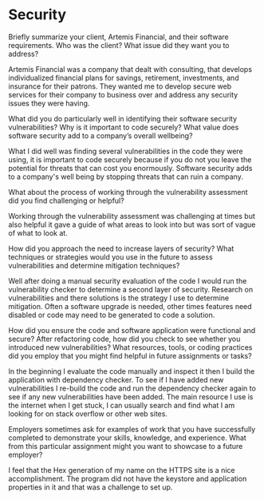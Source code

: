 # Security
Briefly summarize your client, Artemis Financial, and their software requirements. Who was the client? What issue did they want you to address?

Artemis Financial was a company that dealt with consulting, that develops individualized financial plans for savings, retirement, investments, and insurance for their patrons.  They wanted me to develop secure web services for their company to business over and address any security issues they were having.

What did you do particularly well in identifying their software security vulnerabilities? Why is it important to code securely? What value does software security add to a company’s overall wellbeing?

What I did well was finding several vulnerabilities in the code they were using, it is important to code securely because if you do not you leave the potential for threats that can cost you enormously.  Software security adds to a company's well being by stopping threats that can ruin a company. 

What about the process of working through the vulnerability assessment did you find challenging or helpful?

Working through the vulnerability assessment was challenging at times but also helpful it gave a guide of what areas to look into but was sort of vague of what to look at.

How did you approach the need to increase layers of security? What techniques or strategies would you use in the future to assess vulnerabilities and determine mitigation techniques?

Well after doing a manual security evaluation of the code I would run the vulnerability checker to determine a second layer of security.  Research on vulnerabilities and there solutions is the strategy I use to determine mitigation.  Often a software upgrade is needed, other times features need disabled or code may need to be generated to code a solution.

How did you ensure the code and software application were functional and secure? After refactoring code, how did you check to see whether you introduced new vulnerabilities?
What resources, tools, or coding practices did you employ that you might find helpful in future assignments or tasks?

In the beginning I evaluate the code manually and inspect it then I build the application with dependency checker.  To see if I have added new vulnerabilities I re-build the code and run the dependency checker again to see if any new vulnerabilities have been added.  The main resource I use is the internet when I get stuck, I can usually search and find what I am looking for on stack overflow or other web sites.

Employers sometimes ask for examples of work that you have successfully completed to demonstrate your skills, knowledge, and experience. What from this particular assignment might you want to showcase to a future employer?

I feel that the Hex generation of my name on the HTTPS site is a nice accomplishment.  The program did not have the keystore and application properties in it and that was a challenge to set up.
